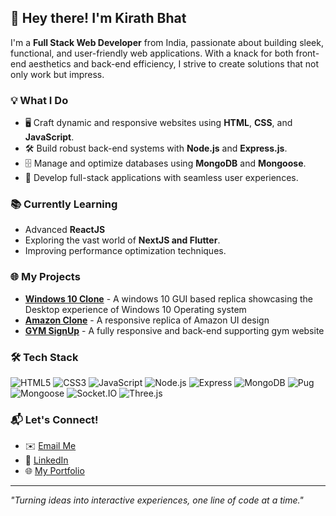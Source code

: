 ## 👋 Hey there! I'm **Kirath Bhat**

I'm a **Full Stack Web Developer** from India, passionate about building sleek, functional, and user-friendly web applications. With a knack for both front-end aesthetics and back-end efficiency, I strive to create solutions that not only work but impress.

### 💡 **What I Do**
- 🖥️ Craft dynamic and responsive websites using **HTML**, **CSS**, and **JavaScript**.
- 🛠️ Build robust back-end systems with **Node.js** and **Express.js**.
- 🗄️ Manage and optimize databases using **MongoDB** and **Mongoose**.
- 🚀 Develop full-stack applications with seamless user experiences.

### 📚 **Currently Learning**
- Advanced **ReactJS**
- Exploring the vast world of **NextJS and Flutter**.
- Improving performance optimization techniques.

### 🌐 **My Projects**
- **[Windows 10 Clone](https://kirath-windowsreplica.netlify.app)** - A windows 10 GUI based replica showcasing the Desktop experience of Windows 10 Operating system
- **[Amazon Clone](https://github.com/KirathBhat/Amazon-Webpage)** - A responsive replica of Amazon UI design
- **[GYM SignUp](https://github.com/KirathBhat/Backend-Supported-Gym-Webpage)** - A fully responsive and back-end supporting gym website

### 🛠️ **Tech Stack**
![HTML5](https://img.shields.io/badge/HTML5-E34F26?logo=html5&logoColor=white)
![CSS3](https://img.shields.io/badge/CSS3-1572B6?logo=css3&logoColor=white)
![JavaScript](https://img.shields.io/badge/JavaScript-F7DF1E?logo=javascript&logoColor=black)
![Node.js](https://img.shields.io/badge/Node.js-339933?logo=node.js&logoColor=white)
![Express](https://img.shields.io/badge/Express-000000?logo=express&logoColor=white)
![MongoDB](https://img.shields.io/badge/MongoDB-47A248?logo=mongodb&logoColor=white)
![Pug](https://img.shields.io/badge/Pug-A86454?logo=pug&logoColor=white)
![Mongoose](https://img.shields.io/badge/Mongoose-880000?logo=mongoose&logoColor=white)
![Socket.IO](https://img.shields.io/badge/Socket.IO-010101?logo=socket.io&logoColor=white)
![Three.js](https://img.shields.io/badge/Three.js-WebGL-lightgrey?logo=three.js&logoColor=white&style=for-the-badge)



### 📬 **Let's Connect!**
- ✉️ [Email Me](mailto:kirath.gamer1@gmail.com)
- 💼 [LinkedIn](https://www.linkedin.com/in/kirath-bhat)
- 🌐 [My Portfolio](https://kirathbhat.me)

---
_"Turning ideas into interactive experiences, one line of code at a time."_


